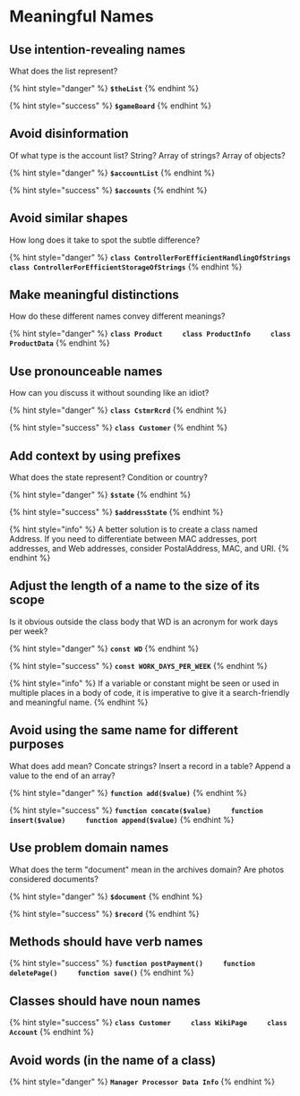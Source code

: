# Meaningful Names

## Use intention-revealing names

What does the list represent?

{% hint style="danger" %}
**`$theList`**
{% endhint %}

{% hint style="success" %}
**`$gameBoard`**
{% endhint %}

## Avoid disinformation

Of what type is the account list? String? Array of strings? Array of objects?

{% hint style="danger" %}
**`$accountList`**
{% endhint %}

{% hint style="success" %}
**`$accounts`**
{% endhint %}

## Avoid similar shapes

How long does it take to spot the subtle difference?

{% hint style="danger" %}
**`class ControllerForEfficientHandlingOfStrings    
class ControllerForEfficientStorageOfStrings`**
{% endhint %}

## Make meaningful distinctions

How do these different names convey different meanings?

{% hint style="danger" %}
**`class Product    
class ProductInfo    
class ProductData`**
{% endhint %}

## Use pronounceable names

How can you discuss it without sounding like an idiot?

{% hint style="danger" %}
**`class CstmrRcrd`**
{% endhint %}

{% hint style="success" %}
**`class Customer`**
{% endhint %}

## Add context by using prefixes

What does the state represent? Condition or country?

{% hint style="danger" %}
**`$state`**
{% endhint %}

{% hint style="success" %}
**`$addressState`**
{% endhint %}

{% hint style="info" %}
A better solution is to create a class named Address. If you need to differentiate between MAC addresses, port addresses, and Web addresses, consider PostalAddress, MAC, and URI.
{% endhint %}

## Adjust the length of a name to the size of its scope

Is it obvious outside the class body that WD is an acronym for work days per week?

{% hint style="danger" %}
**`const WD`**
{% endhint %}

{% hint style="success" %}
**`const WORK_DAYS_PER_WEEK`**
{% endhint %}

{% hint style="info" %}
If a variable or constant might be seen or used in multiple places in a body of code, it is imperative to give it a search-friendly and meaningful name.
{% endhint %}

## Avoid using the same name for different purposes

What does add mean? Concate strings? Insert a record in a table? Append a value to the end of an array?

{% hint style="danger" %}
**`function add($value)`**
{% endhint %}

{% hint style="success" %}
**`function concate($value)    
function insert($value)    
function append($value)`**
{% endhint %}

## Use problem domain names

What does the term "document" mean in the archives domain? Are photos considered documents?

{% hint style="danger" %}
**`$document`**
{% endhint %}

{% hint style="success" %}
**`$record`**
{% endhint %}

## Methods should have verb names

{% hint style="success" %}
**`function postPayment()    
function deletePage()    
function save()`**
{% endhint %}

## Classes should have noun names

{% hint style="success" %}
**`class Customer    
class WikiPage    
class Account`**
{% endhint %}

## Avoid words (in the name of a class)

{% hint style="danger" %}
**`Manager
Processor
Data
Info`**
{% endhint %}

